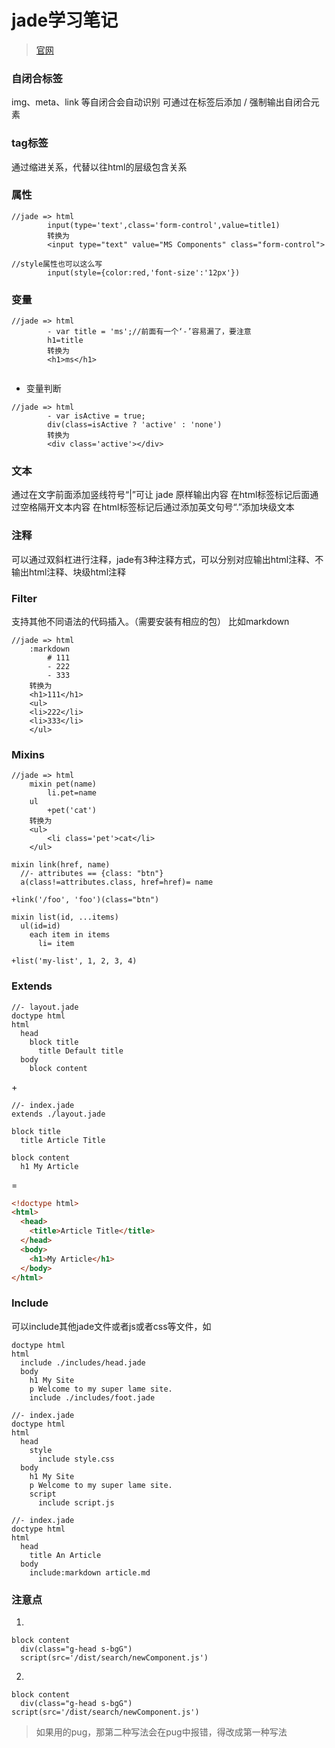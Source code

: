 # jade学习笔记
> [官网](http://jade-lang.com/)
### 自闭合标签

img、meta、link 等自闭合会自动识别
可通过在标签后添加 / 强制输出自闭合元素

### tag标签
通过缩进关系，代替以往html的层级包含关系

### 属性

```
//jade => html
        input(type='text',class='form-control',value=title1)
        转换为
        <input type="text" value="MS Components" class="form-control">
      
//style属性也可以这么写
        input(style={color:red,'font-size':'12px'})
```

### 变量

```
//jade => html
        - var title = 'ms';//前面有一个‘-’容易漏了，要注意
        h1=title
        转换为
        <h1>ms</h1>
        
```
- 变量判断

```
//jade => html
        - var isActive = true;
        div(class=isActive ? 'active' : 'none')
        转换为
        <div class='active'></div>
```

### 文本
通过在文字前面添加竖线符号“|”可让 jade 原样输出内容
在html标签标记后面通过空格隔开文本内容
在html标签标记后通过添加英文句号“.”添加块级文本

### 注释
可以通过双斜杠进行注释，jade有3种注释方式，可以分别对应输出html注释、不输出html注释、块级html注释

### Filter
支持其他不同语法的代码插入。（需要安装有相应的包）
比如markdown

```
//jade => html
    :markdown
        # 111
        - 222
        - 333
    转换为
    <h1>111</h1>
    <ul>
    <li>222</li>
    <li>333</li>
    </ul>
```
### Mixins
```
//jade => html
    mixin pet(name)
        li.pet=name
    ul
        +pet('cat')
    转换为
    <ul>
        <li class='pet'>cat</li>
    </ul>
```

```
mixin link(href, name)
  //- attributes == {class: "btn"}
  a(class!=attributes.class, href=href)= name

+link('/foo', 'foo')(class="btn")
```

```
mixin list(id, ...items)
  ul(id=id)
    each item in items
      li= item

+list('my-list', 1, 2, 3, 4)
```

### Extends

```
//- layout.jade
doctype html
html
  head
    block title
      title Default title
  body
    block content
```
\+
```
//- index.jade
extends ./layout.jade

block title
  title Article Title

block content
  h1 My Article
```
=
```html
<!doctype html>
<html>
  <head>
    <title>Article Title</title>
  </head>
  <body>
    <h1>My Article</h1>
  </body>
</html>
```

### Include
可以include其他jade文件或者js或者css等文件，如

```
doctype html
html
  include ./includes/head.jade
  body
    h1 My Site
    p Welcome to my super lame site.
    include ./includes/foot.jade
```

```
//- index.jade
doctype html
html
  head
    style
      include style.css
  body
    h1 My Site
    p Welcome to my super lame site.
    script
      include script.js
```

```
//- index.jade
doctype html
html
  head
    title An Article
  body
    include:markdown article.md
```

### 注意点
1. 
```
block content
  div(class="g-head s-bgG")
  script(src='/dist/search/newComponent.js')
```
2. 

```
block content
  div(class="g-head s-bgG")
script(src='/dist/search/newComponent.js')
```
> 如果用的pug，那第二种写法会在pug中报错，得改成第一种写法
